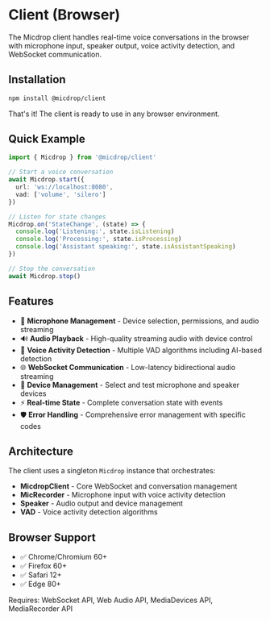 # Client (Browser)

The Micdrop client handles real-time voice conversations in the browser with microphone input, speaker output, voice activity detection, and WebSocket communication.

## Installation

```bash
npm install @micdrop/client
```

That's it! The client is ready to use in any browser environment.

## Quick Example

```typescript
import { Micdrop } from '@micdrop/client'

// Start a voice conversation
await Micdrop.start({
  url: 'ws://localhost:8080',
  vad: ['volume', 'silero']
})

// Listen for state changes
Micdrop.on('StateChange', (state) => {
  console.log('Listening:', state.isListening)
  console.log('Processing:', state.isProcessing)
  console.log('Assistant speaking:', state.isAssistantSpeaking)
})

// Stop the conversation
await Micdrop.stop()
```

## Features

- 🎤 **Microphone Management** - Device selection, permissions, and audio streaming
- 🔊 **Audio Playback** - High-quality streaming audio with device control  
- 🧠 **Voice Activity Detection** - Multiple VAD algorithms including AI-based detection
- 🌐 **WebSocket Communication** - Low-latency bidirectional audio streaming
- 📱 **Device Management** - Select and test microphone and speaker devices
- ⚡ **Real-time State** - Complete conversation state with events
- 🛡️ **Error Handling** - Comprehensive error management with specific codes

## Architecture

The client uses a singleton `Micdrop` instance that orchestrates:

- **MicdropClient** - Core WebSocket and conversation management
- **MicRecorder** - Microphone input with voice activity detection
- **Speaker** - Audio output and device management  
- **VAD** - Voice activity detection algorithms

## Browser Support

- ✅ Chrome/Chromium 60+
- ✅ Firefox 60+  
- ✅ Safari 12+
- ✅ Edge 80+

Requires: WebSocket API, Web Audio API, MediaDevices API, MediaRecorder API